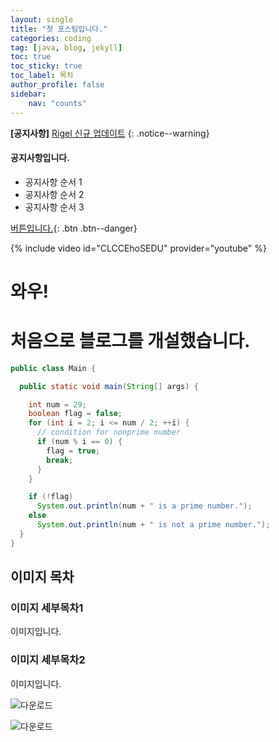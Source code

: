 ```yaml
---
layout: single
title: "첫 포스팅입니다."
categories: coding
tag: [java, blog, jekyll]
toc: true
toc_sticky: true
toc_label: 목차
author_profile: false
sidebar:
    nav: "counts"
---
```


**[공지사항]** [Rigel 신규 업데이트](https://mmistakes.github.io/minimal-mistakes/docs/quick-start-guide/)
{: .notice--warning}

<div class="notice--success">
<h4>공지사항입니다.</h4>
<ul>
    <li>공지사항 순서 1</li>
    <li>공지사항 순서 2</li>
    <li>공지사항 순서 3</li>
</ul>
</div>

[버튼입니다.](https://google.com){: .btn .btn--danger}

{% include video id="CLCCEhoSEDU" provider="youtube" %}

# 와우!



# 처음으로 블로그를 개설했습니다.

```java
public class Main {

  public static void main(String[] args) {

    int num = 29;
    boolean flag = false;
    for (int i = 2; i <= num / 2; ++i) {
      // condition for nonprime number
      if (num % i == 0) {
        flag = true;
        break;
      }
    }

    if (!flag)
      System.out.println(num + " is a prime number.");
    else
      System.out.println(num + " is not a prime number.");
  }
}
```



## 이미지 목차

### 이미지 세부목차1

이미지입니다.

### 이미지 세부목차2

이미지입니다.



![다운로드](../images/2023-04-14-first/다운로드.jpeg)



![다운로드](../images/2023-04-14-first/다운로드-1433431.jpeg)

